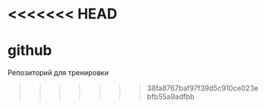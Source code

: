 <<<<<<< HEAD
=======
# github
Репозиторий для тренировки
>>>>>>> 38fa8767baf97f39d5c910ce023ebfb55a9adfbb
